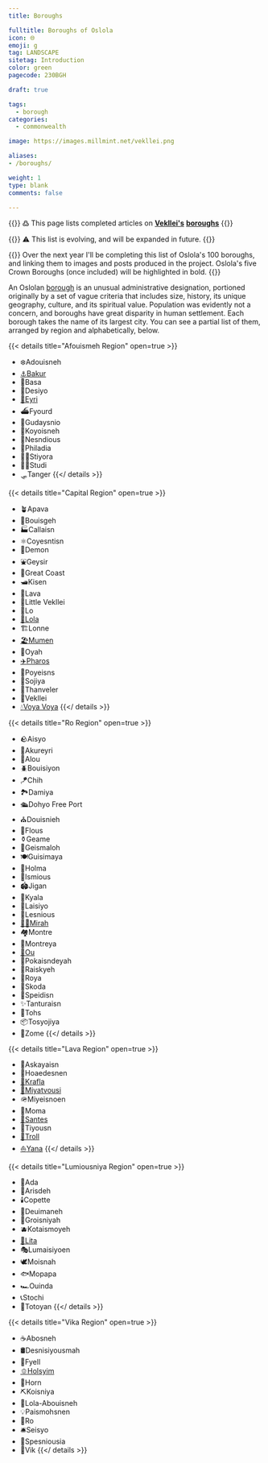 ```yaml
---
title: Boroughs

fulltitle: Boroughs of Oslola
icon: 🌐
emoji: g
tag: LANDSCAPE
sitetag: Introduction
color: green
pagecode: 230BGH

draft: true

tags:
  - borough
categories:
  - commonwealth

image: https://images.millmint.net/vekllei.png

aliases:
- /boroughs/

weight: 1
type: blank
comments: false

---
```


{{<note>}}
߷ This page lists completed articles on [**Vekllei's**](/factbook/vekllei) [**boroughs**](/vekllei/#administrative-divisions)
{{</note>}}

{{<note>}}
<span class="smallicon" style="font-size: 14px;">⚠️</span> This list is evolving, and will be expanded in future.
{{</note>}}


{{<note panel >}}
Over the next year I'll be completing this list of Oslola's 100 boroughs, and linking them to images and posts produced in the project. Oslola's five Crown Boroughs (once included) will be highlighted in bold.
{{</note>}}

An Oslolan [borough](/vekllei/#administrative-divisions) is an unusual administrative designation, portioned originally by a set of vague criteria that includes size, history, its unique geography, culture, and its spiritual value. Population was evidently not a concern, and boroughs have great disparity in human settlement. Each borough takes the name of its largest city. You can see a partial list of them, arranged by region and alphabetically, below.

{{< details title="Afouismeh Region" open=true >}}
- <span class="navicon">❄️</span>Adouisneh
- <a href="/bakur/"><span class="navicon">⚓️</span>Bakur</a>
- <span class="navicon">🏰</span>Basa
- <span class="navicon">🧰</span>Desiyo
- <a href="/eyri/"><span class="navicon">🌊</span>Eyri</a>
- <span class="navicon">⛴️</span>Fyourd
- <span class="navicon">🎡</span>Gudaysnio
- <span class="navicon">🌠</span>Koyoisneh
- <span class="navicon">📡</span>Nesndious
- <span class="navicon">🧱</span>Philadia
- <span class="navicon">🚵‍♀️</span>Stiyora
- <span class="navicon">🚣‍♀️</span>Studi
- <span class="navicon">🛷</span>Tanger
{{</ details >}}

{{< details title="Capital Region" open=true >}}
- <span class="navicon">🪴</span>Apava
- <span class="navicon">🪺</span>Bouisgeh
- <span class="navicon">🏭</span>Callaisn
- <span class="navicon">⚛︎</span>Coyesntisn
- <span class="navicon">👹</span>Demon
- <span class="navicon">⛲︎</span>Geysir
- <span class="navicon">🏢</span>Great Coast
- <span class="navicon">🛥</span>Kisen
- <span class="navicon">🏬</span>Lava
- <span class="navicon">🏫</span>Little Vekllei
- <span class="navicon">🌲</span>Lo
- <a href="/lola/"><span class="navicon">🪷</span>Lola</a>
- <span class="navicon">🏗️</span>Lonne
- <a href="/mumen/"><span class="navicon">🏖</span>Mumen</a>
- <span class="navicon">🦚</span>Oyah
- <a href="/pharos/"><span class="navicon">✈️</span>Pharos</a>
- <span class="navicon">🍃</span>Poyeisns
- <span class="navicon">🚢</span>Sojiya
- <span class="navicon">🌋</span>Thanveler
- <span class="navicon">🌸</span>Vekllei
- <a href="/voya-voya/"><span class="navicon">💧</span>Voya Voya</a>
{{</ details >}}

{{< details title="Ro Region" open=true >}}
- <span class="navicon">🪨</span>Aisyo
- <span class="navicon">🧮</span>Akureyri
- <span class="navicon">🐋</span>Alou
- <span class="navicon">🪲</span>Bouisiyon
- <span class="navicon">🪁</span>Chih
- <span class="navicon">🏞</span>Damiya
- <span class="navicon">🛳</span>Dohyo Free Port
- <span class="navicon">⛪️</span>Douisnieh
- <span class="navicon">🎑</span>Flous
- <span class="navicon">⚱️</span>Geame
- <span class="navicon">🚁</span>Geismaloh
- <span class="navicon">🍽</span>Guisimaya
- <span class="navicon">💼</span>Holma
- <span class="navicon">🔖</span>Ismious
- <span class="navicon">🏟</span>Jigan
- <span class="navicon">🍂</span>Kyala
- <span class="navicon">🧀</span>Laisiyo
- <span class="navicon">🧁</span>Lesnious
- <a href="/mirah/"><span class="navicon">🤸‍♀️</span>Mirah</a>
- <span class="navicon">🏘</span>Montre
- <span class="navicon">🏡</span>Montreya
- <a href="/ou/"><span class="navicon">🛶</span>Ou</a>
- <span class="navicon">🌝</span>Pokaisndeyah
- <span class="navicon">🎯</span>Raiskyeh
- <span class="navicon">🥁</span>Roya
- <span class="navicon">🚗</span>Skoda
- <span class="navicon">🎊</span>Speidisn
- <span class="navicon">✨</span>Tanturaisn
- <span class="navicon">🌉</span>Tohs
- <span class="navicon">📦</span>Tosyojiya
- <span class="navicon">🎐</span>Zome
{{</ details >}}

{{< details title="Lava Region" open=true >}}
- <span class="navicon">🌋</span>Askayaisn
- <span class="navicon">🧊</span>Hoaedesnen
- <a href="/krafla/"><span class="navicon">🗼</span>Krafla</a>
- <a href="/miyatvousi/"><span class="navicon">🌋</span>Miyatvousi</a>
- <span class="navicon">🪖</span>Miyeisnoen
- <span class="navicon">🦪</span>Moma
- <a href="/santes/"><span class="navicon">🌿</span>Santes</a>
- <span class="navicon">🌳</span>Tiyousn
- <a href="/troll/"><span class="navicon">🐉</span>Troll</a>
- <a href="/yana/"><span class="navicon">⛵️</span>Yana</a>
{{</ details >}}

{{< details title="Lumiousniya Region" open=true >}}
- <span class="navicon">🧵</span>Ada
- <span class="navicon">🦋</span>Arisdeh
- <span class="navicon">🕯️</span>Copette
- <span class="navicon">🎀</span>Deuimaneh
- <span class="navicon">🥂</span>Groisniyah
- <span class="navicon">🫐</span>Kotaismoyeh
- <a href="/lita/"><span class="navicon">🚀</span>Lita</a>
- <span class="navicon">🎭</span>Lumaisiyoen
- <span class="navicon">🕊</span>Moisnah
- <span class="navicon">🐟</span>Mopapa
- <span class="navicon">🏎</span>Ouinda
- <span class="navicon">📞</span>Stochi
- <span class="navicon">🥖</span>Totoyan
{{</ details >}}

{{< details title="Vika Region" open=true >}}
- <span class="navicon">☕️</span>Abosneh
- <span class="navicon">🛢</span>Desnisiyousmah
- <span class="navicon">🍍</span>Fyell
- <a href="/holsyim/"><span class="navicon">🫑</span>Holsyim</a>
- <span class="navicon">🎣</span>Horn
- <span class="navicon">⛏️</span>Koisniya
- <span class="navicon">🏥</span>Lola-Abouisneh
- <span class="navicon">💡</span>Paismohsnen
- <span class="navicon">🦢</span>Ro
- <span class="navicon">🛎</span>Seisyo
- <span class="navicon">🎥</span>Spesniousia
- <span class="navicon">🗻</span>Vik
{{</ details >}}